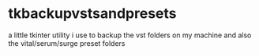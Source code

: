 # tkbackupvstsandpresets
a little tkinter utility i use to backup the vst folders on my machine and also the vital/serum/surge preset folders
